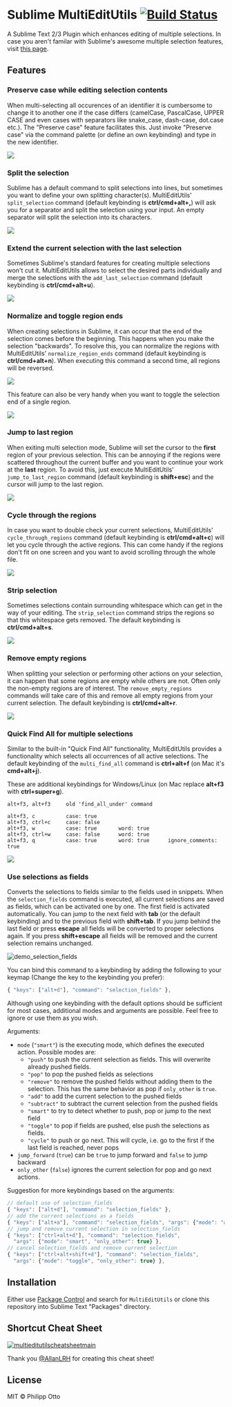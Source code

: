 Sublime MultiEditUtils [![Build Status](https://travis-ci.org/philippotto/Sublime-MultiEditUtils.svg?branch=master)](https://travis-ci.org/philippotto/Sublime-MultiEditUtils)
==============

A Sublime Text 2/3 Plugin which enhances editing of multiple selections. In case you aren't familar with Sublime's awesome multiple selection features, visit [this page](https://www.sublimetext.com/docs/2/multiple_selection_with_the_keyboard.html).

## Features

### Preserve case while editing selection contents

When multi-selecting all occurences of an identifier it is cumbersome to change it to another one if the case differs (camelCase, PascalCase, UPPER CASE and even cases with separators like snake_case, dash-case, dot.case etc.). The "Preserve case" feature facilitates this. Just invoke "Preserve case" via the command palette (or define an own keybinding) and type in the new identifier.

![](http://philippotto.github.io/Sublime-MultiEditUtils/screens/preserve-case.gif)


### Split the selection

Sublime has a default command to split selections into lines, but sometimes you want to define your own splitting character(s). MultiEditUtils' ```split_selection``` command (default keybinding is **ctrl/cmd+alt+,**) will ask you for a separator and split the selection using your input. An empty separator will split the selection into its characters.

![](http://philippotto.github.io/Sublime-MultiEditUtils/screens/05%20split%20selection.gif)


### Extend the current selection with the last selection

Sometimes Sublime's standard features for creating multiple selections won't cut it. MultiEditUtils allows to select the desired parts individually and merge the selections with the ```add_last_selection``` command (default keybinding is **ctrl/cmd+alt+u**).

![](http://philippotto.github.io/Sublime-MultiEditUtils/screens/01%20expand%20with%20last%20region.gif)


### Normalize and toggle region ends

When creating selections in Sublime, it can occur that the end of the selection comes before the beginning. This happens when you make the selection "backwards". To resolve this, you can normalize the regions with MultiEditUtils' ```normalize_region_ends``` command (default keybinding is **ctrl/cmd+alt+n**). When executing this command a second time, all regions will be reversed.

![](http://philippotto.github.io/Sublime-MultiEditUtils/screens/02a%20normalize%20region%20ends.gif)

This feature can also be very handy when you want to toggle the selection end of a single region.

![](http://philippotto.github.io/Sublime-MultiEditUtils/screens/02b%20toggle%20selection%20end.gif)


### Jump to last region

When exiting multi selection mode, Sublime will set the cursor to the **first** region of your previous selection. This can be annoying if the regions were scattered throughout the current buffer and you want to continue your work at the **last** region. To avoid this, just execute MultiEditUtils' ```jump_to_last_region``` command (default keybinding is **shift+esc**) and the cursor will jump to the last region.

![](http://philippotto.github.io/Sublime-MultiEditUtils/screens/03%20jump%20to%20last%20region.gif)


### Cycle through the regions

In case you want to double check your current selections, MultiEditUtils' ```cycle_through_regions``` command (default keybinding is **ctrl/cmd+alt+c**) will let you cycle through the active regions. This can come handy if the regions don't fit on one screen and you want to avoid scrolling through the whole file.

![](http://philippotto.github.io/Sublime-MultiEditUtils/screens/04%20cycle%20through%20regions.gif)


### Strip selection

Sometimes selections contain surrounding whitespace which can get in the way of your editing. The ```strip_selection``` command strips the regions so that this whitespace gets removed. The default keybinding is **ctrl/cmd+alt+s**.

![](http://philippotto.github.io/Sublime-MultiEditUtils/screens/06%20strip%20selection.gif)


### Remove empty regions

When splitting your selection or performing other actions on your selection, it can happen that some regions are empty while others are not. Often only the non-empty regions are of interest. The ```remove_empty_regions``` commands will take care of this and remove all empty regions from your current selection. The default keybinding is **ctrl/cmd+alt+r**.

![](http://philippotto.github.io/Sublime-MultiEditUtils/screens/07%20remove%20empty%20selections.gif)


### Quick Find All for multiple selections

Similar to the built-in "Quick Find All" functionality, MultiEditUtils provides a functionality which selects all occurrences of all active selections. The default keybinding of the ```multi_find_all``` command is **ctrl+alt+f** (on Mac it's **cmd+alt+j**).

These are additional keybindings for Windows/Linux (on Mac replace **alt+f3** with **ctrl+super+g**).
```
alt+f3, alt+f3     old 'find_all_under' command

alt+f3, c          case: true
alt+f3, ctrl+c     case: false
alt+f3, w          case: true       word: true
alt+f3, ctrl+w     case: false      word: true
alt+f3, q          case: true       word: true      ignore_comments: true
```
![](http://philippotto.github.io/Sublime-MultiEditUtils/screens/08%20multi%20find%20all.gif)


### Use selections as fields

Converts the selections to fields similar to the fields used in snippets. When the `selection_fields` command is executed, all current selections are saved as fields, which can be activated one by one. The first field is activated automatically. You can jump to the next field with **tab** (or the default keybinding) and to the previous field with **shift+tab**. If you jump behind the last field or press **escape** all fields will be converted to proper selections again. If you press **shift+escape** all fields will be removed and the current selection remains unchanged.

![demo_selection_fields](https://cloud.githubusercontent.com/assets/12573621/14402686/17391716-fe3d-11e5-8fba-4e52a4f93459.gif)

You can bind this command to a keybinding by adding the following to your keymap (Change the key to the keybinding you prefer):

``` js
{ "keys": ["alt+d"], "command": "selection_fields" },
```

Although using one keybinding with the default options should be sufficient for most cases, additional modes and arguments are possible. Feel free to ignore or use them as you wish.

Arguments:

- `mode` (`"smart"`) is the executing mode, which defines the executed action. Possible modes are:
    + `"push"` to push the current selection as fields. This will overwrite already pushed fields.
    + `"pop"` to pop the pushed fields as selections
    + `"remove"` to remove the pushed fields without adding them to the selection. This has the same behavior as pop if `only_other` is `true`.
    + `"add"` to add the current selection to the pushed fields
    + `"subtract"` to subtract the current selection from the pushed fields
    + `"smart"` to try to detect whether to push, pop or jump to the next field
    + `"toggle"` to pop if fields are pushed, else push the selections as fields.
    + `"cycle"` to push or go next. This will cycle, i.e. go to the first if the last field is reached, never pops
- `jump_forward` (`true`) can be `true` to jump forward and `false` to jump backward
- `only_other` (`false`) ignores the current selection for pop and go next actions.

Suggestion for more keybindings based on the arguments:

``` js
// default use of selection_fields
{ "keys": ["alt+d"], "command": "selection_fields" },
// add the current selections as a fields
{ "keys": ["alt+a"], "command": "selection_fields", "args": {"mode": "add"} },
// jump and remove current selection in selection_fields
{ "keys": ["ctrl+alt+d"], "command": "selection_fields",
  "args": {"mode": "smart", "only_other": true} },
// cancel selection_fields and remove current selection
{ "keys": ["ctrl+alt+shift+d"], "command": "selection_fields",
  "args": {"mode": "toggle", "only_other": true} },
```

## Installation

Either use [Package Control](https://sublime.wbond.net/installation) and search for `MultiEditUtils` or clone this repository into Sublime Text "Packages" directory.

## Shortcut Cheat Sheet

[![multieditutilscheatsheetmain](https://user-images.githubusercontent.com/2641327/27285539-57bd445c-54fd-11e7-867f-2e3a264c7d35.png)](https://github.com/philippotto/Sublime-MultiEditUtils/files/1084890/multiEditUtilsCheatsheetMain.pdf)

Thank you [@AllanLRH](https://github.com/AllanLRH) for creating this cheat sheet!

## License

MIT © Philipp Otto
